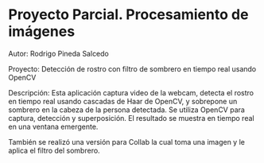 # Proyecto Parcial. Procesamiento de imágenes

Autor: Rodrigo Pineda Salcedo

Proyecto: Detección de rostro con filtro de sombrero en tiempo real usando OpenCV

Descripción: Esta aplicación captura video de la webcam, detecta el rostro en tiempo real usando cascadas de Haar de OpenCV, y sobrepone un sombrero en la cabeza de la persona detectada. Se utiliza OpenCV para captura, detección y superposición. El resultado se muestra en tiempo real en una ventana emergente.

También se realizó una versión para Collab la cual toma una imagen y le aplica el filtro del sombrero.
